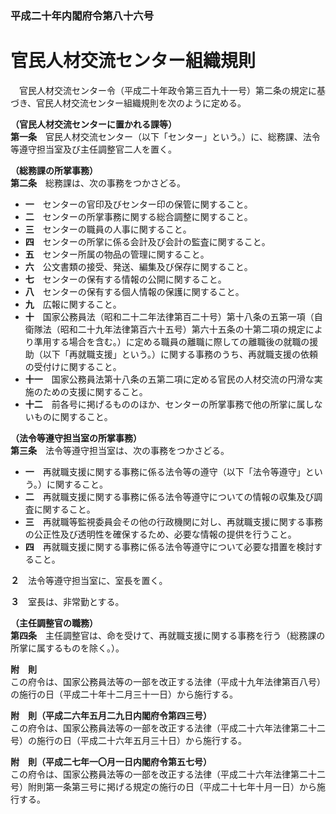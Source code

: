 ### 平成二十年内閣府令第八十六号  
# 官民人材交流センター組織規則  
　官民人材交流センター令（平成二十年政令第三百九十一号）第二条の規定に基づき、官民人材交流センター組織規則を次のように定める。  
  
**（官民人材交流センターに置かれる課等）**  
**第一条**　官民人材交流センター（以下「センター」という。）に、総務課、法令等遵守担当室及び主任調整官二人を置く。  
  
**（総務課の所掌事務）**  
**第二条**　総務課は、次の事務をつかさどる。  
* **一**　センターの官印及びセンター印の保管に関すること。  
* **二**　センターの所掌事務に関する総合調整に関すること。  
* **三**　センターの職員の人事に関すること。  
* **四**　センターの所掌に係る会計及び会計の監査に関すること。  
* **五**　センター所属の物品の管理に関すること。  
* **六**　公文書類の接受、発送、編集及び保存に関すること。  
* **七**　センターの保有する情報の公開に関すること。  
* **八**　センターの保有する個人情報の保護に関すること。  
* **九**　広報に関すること。  
* **十**　国家公務員法（昭和二十二年法律第百二十号）第十八条の五第一項（自衛隊法（昭和二十九年法律第百六十五号）第六十五条の十第二項の規定により準用する場合を含む。）に定める職員の離職に際しての離職後の就職の援助（以下「再就職支援」という。）に関する事務のうち、再就職支援の依頼の受付けに関すること。  
* **十一**　国家公務員法第十八条の五第二項に定める官民の人材交流の円滑な実施のための支援に関すること。  
* **十二**　前各号に掲げるもののほか、センターの所掌事務で他の所掌に属しないものに関すること。  
  
**（法令等遵守担当室の所掌事務）**  
**第三条**　法令等遵守担当室は、次の事務をつかさどる。  
* **一**　再就職支援に関する事務に係る法令等の遵守（以下「法令等遵守」という。）に関すること。  
* **二**　再就職支援に関する事務に係る法令等遵守についての情報の収集及び調査に関すること。  
* **三**　再就職等監視委員会その他の行政機関に対し、再就職支援に関する事務の公正性及び透明性を確保するため、必要な情報の提供を行うこと。  
* **四**　再就職支援に関する事務に係る法令等遵守について必要な措置を検討すること。  
  
**２**　法令等遵守担当室に、室長を置く。  
  
**３**　室長は、非常勤とする。  
  
**（主任調整官の職務）**  
**第四条**　主任調整官は、命を受けて、再就職支援に関する事務を行う（総務課の所掌に属するものを除く。）。  
  
**附　則**  
この府令は、国家公務員法等の一部を改正する法律（平成十九年法律第百八号）の施行の日（平成二十年十二月三十一日）から施行する。  
  
**附　則（平成二六年五月二九日内閣府令第四三号）**  
この府令は、国家公務員法等の一部を改正する法律（平成二十六年法律第二十二号）の施行の日（平成二十六年五月三十日）から施行する。  
  
**附　則（平成二七年一〇月一日内閣府令第五七号）**  
この府令は、国家公務員法等の一部を改正する法律（平成二十六年法律第二十二号）附則第一条第三号に掲げる規定の施行の日（平成二十七年十月一日）から施行する。  
  
